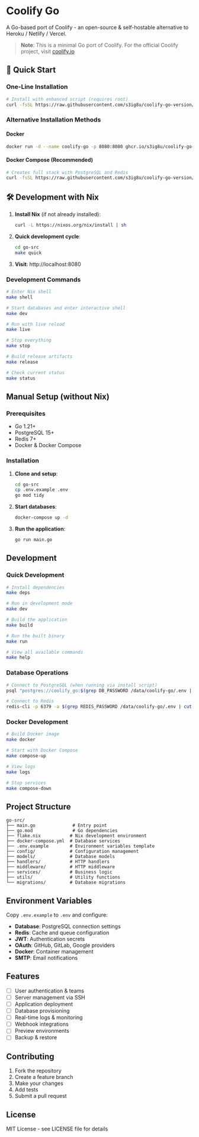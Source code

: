 # Coolify Go

A Go-based port of Coolify - an open-source & self-hostable alternative to Heroku / Netlify / Vercel.

> **Note**: This is a minimal Go port of Coolify. For the official Coolify project, visit [coolify.io](https://coolify.io)

## 🚀 Quick Start

### One-Line Installation
```bash
# Install with enhanced script (requires root)
curl -fsSL https://raw.githubusercontent.com/s3ig8u/coolify-go-version/main/go-src/install.sh | sudo bash
```

### Alternative Installation Methods

#### Docker
```bash
docker run -d --name coolify-go -p 8080:8080 ghcr.io/s3ig8u/coolify-go-version:latest
```

#### Docker Compose (Recommended)
```bash
# Creates full stack with PostgreSQL and Redis
curl -fsSL https://raw.githubusercontent.com/s3ig8u/coolify-go-version/main/go-src/install.sh | sudo bash
```

## 🛠️ Development with Nix

1. **Install Nix** (if not already installed):
   ```bash
   curl -L https://nixos.org/nix/install | sh
   ```

2. **Quick development cycle**:
   ```bash
   cd go-src
   make quick
   ```

3. **Visit**: http://localhost:8080

### Development Commands

```bash
# Enter Nix shell
make shell

# Start databases and enter interactive shell
make dev

# Run with live reload
make live

# Stop everything
make stop

# Build release artifacts
make release

# Check current status
make status
```

## Manual Setup (without Nix)

### Prerequisites
- Go 1.21+
- PostgreSQL 15+
- Redis 7+
- Docker & Docker Compose

### Installation

1. **Clone and setup**:
   ```bash
   cd go-src
   cp .env.example .env
   go mod tidy
   ```

2. **Start databases**:
   ```bash
   docker-compose up -d
   ```

3. **Run the application**:
   ```bash
   go run main.go
   ```

## Development

### Quick Development
```bash
# Install dependencies
make deps

# Run in development mode
make dev

# Build the application
make build

# Run the built binary
make run

# View all available commands
make help
```

### Database Operations
```bash
# Connect to PostgreSQL (when running via install script)
psql "postgres://coolify_go:$(grep DB_PASSWORD /data/coolify-go/.env | cut -d= -f2)@localhost:5432/coolify_go"

# Connect to Redis
redis-cli -p 6379 -a $(grep REDIS_PASSWORD /data/coolify-go/.env | cut -d= -f2)
```

### Docker Development
```bash
# Build Docker image
make docker

# Start with Docker Compose
make compose-up

# View logs
make logs

# Stop services
make compose-down
```

## Project Structure

```
go-src/
├── main.go              # Entry point
├── go.mod               # Go dependencies
├── flake.nix           # Nix development environment
├── docker-compose.yml  # Database services
├── .env.example        # Environment variables template
├── config/             # Configuration management
├── models/             # Database models
├── handlers/           # HTTP handlers
├── middleware/         # HTTP middleware
├── services/           # Business logic
├── utils/              # Utility functions
└── migrations/         # Database migrations
```

## Environment Variables

Copy `.env.example` to `.env` and configure:

- **Database**: PostgreSQL connection settings
- **Redis**: Cache and queue configuration
- **JWT**: Authentication secrets
- **OAuth**: GitHub, GitLab, Google providers
- **Docker**: Container management
- **SMTP**: Email notifications

## Features

- [ ] User authentication & teams
- [ ] Server management via SSH
- [ ] Application deployment
- [ ] Database provisioning
- [ ] Real-time logs & monitoring
- [ ] Webhook integrations
- [ ] Preview environments
- [ ] Backup & restore

## Contributing

1. Fork the repository
2. Create a feature branch
3. Make your changes
4. Add tests
5. Submit a pull request

## License

MIT License - see LICENSE file for details
